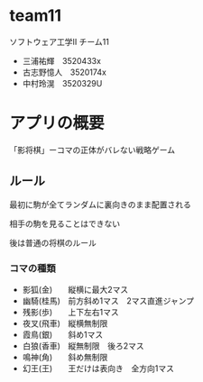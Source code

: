 # team11
ソフトウェア工学Ⅱ チーム11
* 三浦祐輝　3520433x
* 古志野憶人　3520174x
* 中村玲滉　3520329U

# アプリの概要
「影将棋」ーコマの正体がバレない戦略ゲーム

## ルール
<p>最初に駒が全てランダムに裏向きのまま配置される</p>
<p>相手の駒を見ることはできない</p>
後は普通の将棋のルール

### コマの種類
* 影狐(金)　　縦横に最大2マス
* 幽騎(桂馬)　前方斜め1マス　2マス直進ジャンプ
* 残影(歩)　　上下左右1マス
* 夜叉(飛車)　縦横無制限
* 霞鳥(銀)　　斜め1マス
* 白狼(香車)　縦無制限　後ろ2マス
* 鳴神(角)　　斜め無制限
* 幻王(王)　　王だけは表向き　全方向1マス